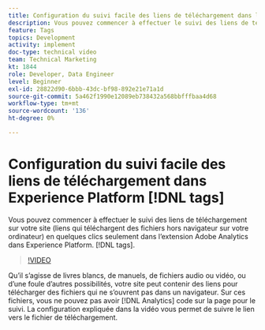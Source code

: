 ```yaml
---
title: Configuration du suivi facile des liens de téléchargement dans les balises Experience Platform
description: Vous pouvez commencer à effectuer le suivi des liens de téléchargement sur votre site (liens qui téléchargent des fichiers hors navigateur sur votre ordinateur) en quelques clics seulement dans l’extension Adobe Analytics dans les balises Experience Platform.
feature: Tags
topics: Development
activity: implement
doc-type: technical video
team: Technical Marketing
kt: 1844
role: Developer, Data Engineer
level: Beginner
exl-id: 28822d90-6bbb-43dc-bf98-892e21e71a1d
source-git-commit: 5a462f1990e12089eb738432a568bbfffbaa4d68
workflow-type: tm+mt
source-wordcount: '136'
ht-degree: 0%

---
```


# Configuration du suivi facile des liens de téléchargement dans Experience Platform [!DNL tags]

Vous pouvez commencer à effectuer le suivi des liens de téléchargement sur votre site (liens qui téléchargent des fichiers hors navigateur sur votre ordinateur) en quelques clics seulement dans l’extension Adobe Analytics dans Experience Platform. [!DNL tags].

>[!VIDEO](https://video.tv.adobe.com/v/25762/?quality=12&learn=on)

Qu’il s’agisse de livres blancs, de manuels, de fichiers audio ou vidéo, ou d’une foule d’autres possibilités, votre site peut contenir des liens pour télécharger des fichiers qui ne s’ouvrent pas dans un navigateur. Sur ces fichiers, vous ne pouvez pas avoir [!DNL Analytics] code sur la page pour le suivi. La configuration expliquée dans la vidéo vous permet de suivre le lien vers le fichier de téléchargement.
